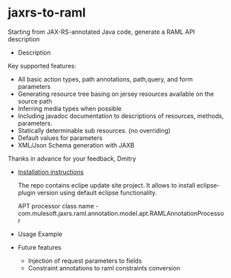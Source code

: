 jaxrs-to-raml
=============

Starting from JAX-RS-annotated Java code, generate a RAML API description
- Description

Key supported features:
 * All basic action types, path annotations, path,query, and form parameters
 * Generating resource tree basing on jersey resources available on the source path
 * Inferring media types when possible
 * Including javadoc documentation to descriptions of resources, methods, parameters.
 * Statically determinable sub resources. (no overriding)
 * Default values for parameters
 * XML/Json Schema generation with JAXB

Thanks in advance for your feedback,
Dmitry

- [Installation instructions](https://github.com/mulesoft/jaxrs-to-raml/edit/master/)
 
  The repo contains eclipe update site project. It allows to install eclipse-plugin version using default eclipse
  functionality. 
  
  APT processor class name - com.mulesoft.jaxrs.raml.annotation.model.apt.RAMLAnnotationProcessor

- Usage Example

- Future features
  * Injection of request parameters to fields
  * Constraint annotations to raml constraints conversion

